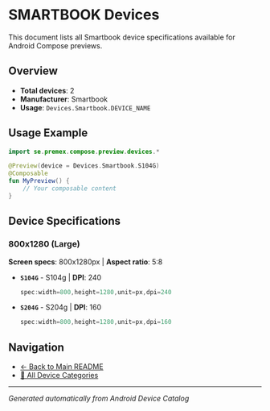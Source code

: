# SMARTBOOK Devices

This document lists all Smartbook device specifications available for Android Compose previews.

## Overview

- **Total devices**: 2
- **Manufacturer**: Smartbook
- **Usage**: `Devices.Smartbook.DEVICE_NAME`

## Usage Example

```kotlin
import se.premex.compose.preview.devices.*

@Preview(device = Devices.Smartbook.S104G)
@Composable
fun MyPreview() {
    // Your composable content
}
```

## Device Specifications

### 800x1280 (Large)

**Screen specs**: 800x1280px | **Aspect ratio**: 5:8

- **`S104G`** - S104g | **DPI**: 240
  ```kotlin
  spec:width=800,height=1280,unit=px,dpi=240
  ```

- **`S204G`** - S204g | **DPI**: 160
  ```kotlin
  spec:width=800,height=1280,unit=px,dpi=160
  ```

## Navigation

- [← Back to Main README](../../README.md)
- [📱 All Device Categories](../README.md)

---
*Generated automatically from Android Device Catalog*

